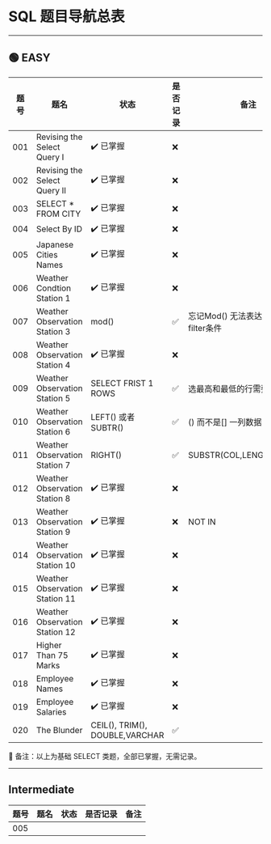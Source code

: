 # SQL 题目导航总表
---
## 🟢 EASY 

| 题号 | 题名                           | 状态                | 是否记录 | 备注                                   |
| ---- | ------------------------------ | ------------------- | -------- | -------------------------------------- |
| 001  | Revising the Select Query I    | ✔️ 已掌握         | ❌       |                                        |
| 002  | Revising the Select Query II   | ✔️ 已掌握         | ❌       |                                        |
| 003  | SELECT * FROM CITY             | ✔️ 已掌握         | ❌       |                                        |
| 004  | Select By ID                   | ✔️ 已掌握         | ❌       |                                        |
| 005  | Japanese Cities Names          | ✔️ 已掌握         | ❌       |                                        |
| 006  | Weather Condtion Station 1     | ✔️ 已掌握         | ❌       |                                        |
| 007  | Weather Observation Station 3  | mod()               | ✅       | 忘记Mod() 无法表达ID为偶数的filter条件 |
| 008  | Weather Observation Station 4  | ✔️ 已掌握         | ❌       |                                        |
| 009  | Weather Observation Station 5  | SELECT FRIST 1 ROWS | ✅       | 选最高和最低的行需要JOIN               |
| 010  | Weather Observation Station 6  | LEFT() 或者SUBTR()  | ✅       | () 而不是[] 一列数据                   |
| 011  | Weather Observation Station 7  | RIGHT()             | ✅       | SUBSTR(COL,LENGTH(COL),1)              |
| 012  | Weather Observation Station 8  | ✔️ 已掌握         | ❌       |                                        |
| 013  | Weather Observation Station 9  | ✔️ 已掌握         | ❌       | NOT IN                                 |
| 014  | Weather Observation Station 10 | ✔️ 已掌握         | ❌       |                                        |
| 015  | Weather Observation Station 11 | ✔️ 已掌握         | ❌       |                                        |
| 016  | Weather Observation Station 12 | ✔️ 已掌握         | ❌       |                                        |
| 017  | Higher Than 75 Marks           | ✔️ 已掌握         | ❌       |                                        |
| 018  | Employee Names                 | ✔️ 已掌握         | ❌       |                                        |
| 019  | Employee Salaries              | ✔️ 已掌握         | ❌       |                                        |
| 020 |The Blunder               |  CEIL(), TRIM(), DOUBLE,VARCHAR    |    ✅       |                                       |
📝 备注：以上为基础 SELECT 类题，全部已掌握，无需记录。

---

## Intermediate

| 题号 | 题名 | 状态 | 是否记录 | 备注 |
| ---- | ---- | ---- | -------- | ---- |
| 005  |      |      |          |      |


